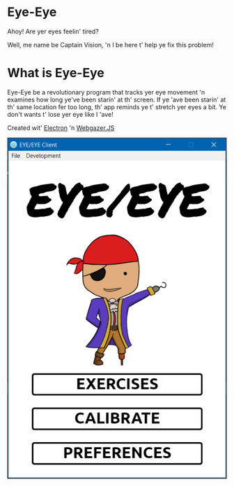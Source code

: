 Eye-Eye
=====

Ahoy! Are yer eyes feelin' tired? 

Well, me name be Captain Vision, 'n I be here t' help ye fix this problem!

# What is Eye-Eye
Eye-Eye be a revolutionary program that tracks yer eye movement 'n examines how long ye've been starin' at th' screen. If ye 'ave been starin' at th' same location fer too long, th' app reminds ye t' stretch yer eyes a bit. Ye don't wants t' lose yer eye like I 'ave!


Created wit' [Electron](https://electronjs.org/) 'n [Webgazer.JS](https://webgazer.cs.brown.edu/)

![alt text](https://github.com/creativitRy/Eye-Eye/blob/master/Art/screenshot.PNG "Eye/Eye in action")
